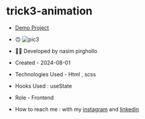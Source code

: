 # trick3-animation

- [Demo Project](https://nasim1380p.github.io/trick3-animation/)
- 🙃
![pic3](https://github.com/Nasim1380p/trick3-animation/assets/155636802/83742bed-d2ba-4b9e-8212-75569be631be)



- 👩‍🎓 Developed by nasim pirghollo

- Created - 2024-08-01

- Technologies Used - Html , scss  

- Hooks Used : useState 

- Role - Frontend

- How to reach me : with my [instagram](https://www.instagram.com/nasim-pirghollo-web) and [linkedin](https://www.linkedin.com/in/nasim-pirghollo-a783952a9/)
